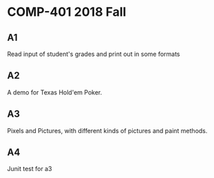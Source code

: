 # COMP-401 2018 Fall

## A1
Read input of student's grades and print out in some formats

## A2
A demo for Texas Hold'em Poker.

## A3
Pixels and Pictures, with different kinds of pictures and paint methods.

## A4
Junit test for a3
